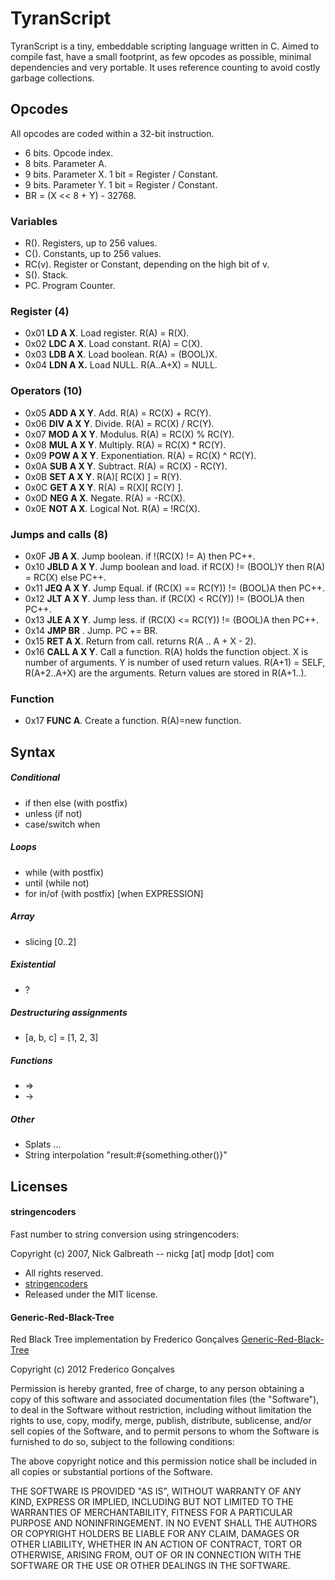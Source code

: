 # TyranScript
TyranScript is a tiny, embeddable scripting language written in C. Aimed to compile fast, have a small footprint, as few opcodes as possible, minimal dependencies and very portable. It uses reference counting to avoid costly garbage collections.

## Opcodes
All opcodes are coded within a 32-bit instruction.

* 6 bits. Opcode index.
* 8 bits. Parameter A.
* 9 bits. Parameter X. 1 bit = Register / Constant.
* 9 bits. Parameter Y. 1 bit = Register / Constant.
* BR = (X << 8 + Y) - 32768.

### Variables
* R(). Registers, up to 256 values.
* C(). Constants, up to 256 values.
* RC(v). Register or Constant, depending on the high bit of v.
* S(). Stack.
* PC. Program Counter.

### Register (4)
* 0x01 **LD A X**. Load register. R(A) = R(X).
* 0x02 **LDC A X**. Load constant. R(A) = C(X).
* 0x03 **LDB A X**. Load boolean. R(A) = (BOOL)X.
* 0x04 **LDN A X.** Load NULL. R(A..A+X) = NULL.

### Operators (10)
* 0x05 **ADD A X Y**. Add. R(A) = RC(X) + RC(Y).    
* 0x06 **DIV A X Y**. Divide. R(A) = RC(X) / RC(Y).
* 0x07 **MOD A X Y**. Modulus. R(A) = RC(X) % RC(Y).
* 0x08 **MUL A X Y**. Multiply. R(A) = RC(X) * RC(Y).
* 0x09 **POW A X Y**. Exponentiation. R(A) = RC(X) ^ RC(Y).
* 0x0A **SUB A X Y**. Subtract. R(A) = RC(X) - RC(Y).
* 0x0B **SET A X Y**. R(A)[ RC(X) ] = R(Y).
* 0x0C **GET A X Y**. R(A) = R(X)[ RC(Y) ].
* 0x0D **NEG A X**. Negate. R(A) = -RC(X).
* 0x0E **NOT A X**. Logical Not. R(A) = !RC(X).

### Jumps and calls (8)
* 0x0F **JB A X**. Jump boolean. if !(RC(X) != A) then PC++.
* 0x10 **JBLD A X Y**. Jump boolean and load. if RC(X) != (BOOL)Y then R(A) = RC(X) else PC++.
* 0x11 **JEQ A X Y**. Jump Equal. if (RC(X) == RC(Y)) != (BOOL)A then PC++.
* 0x12 **JLT A X Y**. Jump less than. if (RC(X) < RC(Y)) != (BOOL)A then PC++.
* 0x13 **JLE A X Y**. Jump less. if (RC(X) <= RC(Y)) != (BOOL)A then PC++.
* 0x14 **JMP BR** . Jump. PC += BR.
* 0x15 **RET A X**. Return from call. returns R(A .. A + X - 2).
* 0x16 **CALL A X Y**. Call a function. R(A) holds the function object. X is number of arguments. Y is number of used return values. R(A+1) = SELF, R(A+2..A+X) are the arguments. Return values are stored in R(A+1..). 

### Function
* 0x17 **FUNC A**. Create a function. R(A)=new function.

## Syntax

##### Conditional
* if then else (with postfix)
* unless (if not)
* case/switch when

##### Loops
* while (with postfix)
* until (while not)
* for in/of (with postfix) [when EXPRESSION]

##### Array
* slicing [0..2]

##### Existential
* ?

##### Destructuring assignments
* [a, b, c] = [1, 2, 3]

##### Functions
* =>
* ->

##### Other
* Splats ...
* String interpolation "result:#{something.other()}"

## Licenses

#### stringencoders
Fast number to string conversion using stringencoders:

Copyright (c) 2007, Nick Galbreath -- nickg [at] modp [dot] com

  * All rights reserved.
  * [stringencoders](http://code.google.com/p/stringencoders/)
  * Released under the MIT license.

#### Generic-Red-Black-Tree
 
Red Black Tree implementation by Frederico Gonçalves [Generic-Red-Black-Tree](https://github.com/fgoncalves/Generic-Red-Black-Tree)

Copyright (c) 2012 Frederico Gonçalves

Permission is hereby granted, free of charge, to any person obtaining a copy of this software and associated documentation files (the "Software"), to deal in the Software without restriction, including without limitation the rights to use, copy, modify, merge, publish, distribute, sublicense, and/or sell copies of the Software, and to permit persons to whom the Software is furnished to do so, subject to the following conditions:

The above copyright notice and this permission notice shall be included in all copies or substantial portions of the Software.

THE SOFTWARE IS PROVIDED "AS IS", WITHOUT WARRANTY OF ANY KIND, EXPRESS OR IMPLIED, INCLUDING BUT NOT LIMITED TO THE WARRANTIES OF MERCHANTABILITY, FITNESS FOR A PARTICULAR PURPOSE AND NONINFRINGEMENT. IN NO EVENT SHALL THE AUTHORS OR COPYRIGHT HOLDERS BE LIABLE FOR ANY CLAIM, DAMAGES OR OTHER LIABILITY, WHETHER IN AN ACTION OF CONTRACT, TORT OR OTHERWISE, ARISING FROM, OUT OF OR IN CONNECTION WITH THE SOFTWARE OR THE USE OR OTHER DEALINGS IN THE SOFTWARE.
